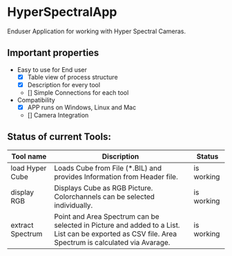 # HyperSpectralApp

Enduser Application for working with Hyper Spectral Cameras. 

## Important properties

- Easy to use for End user
  - [x] Table view of process structure
  - [x] Description for every tool
  - [] Simple Connections for each tool
- Compatibility
  -  [x] APP runs on Windows, Linux and Mac
  - [] Camera Integration


## Status of current Tools:
| Tool name        | Discription                                                                                                                                        | Status     |
|------------------|----------------------------------------------------------------------------------------------------------------------------------------------------|------------|
| load Hyper Cube  | Loads Cube from File (*.BIL) and provides Information from Header file.                                                                            | is working |
| display RGB      | Displays Cube as RGB Picture. Colorchannels can be selected individually.                                                                          | is working |
| extract Spectrum | Point and Area Spectrum can be selected in Picture and added to a List. List can be exported as CSV file. Area Spectrum is calculated via Avarage. |is working|
